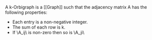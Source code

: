 A k-Orbigraph is a [[Graph]] such that the adjacency matrix A has the following properties:

- Each entry is a non-negative integer.
- The sum of each row is k.
- If \A_ij\ is non-zero then so is \A_ji\